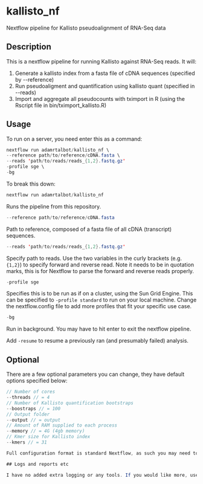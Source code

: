 # kallisto_nf
Nextflow pipeline for Kallisto pseudoalignment of RNA-Seq data


## Description

This is a nextflow pipeline for running Kallisto against RNA-Seq reads. It will:
1. Generate a kallisto index from a fasta file of cDNA sequences (specified by --reference)
2. Run pseudoaligment and quantification using kallisto quant (specified in --reads)
3. Import and aggregate all pseudocounts with tximport in R (using the Rscript file in bin/tximport_kallisto.R)

## Usage

To run on a server, you need enter this as a command:

```java
nextflow run adamrtalbot/kallisto_nf \
--reference path/to/reference/cDNA.fasta \
--reads 'path/to/reads/reads_{1,2}.fastq.gz'
-profile sge \
-bg
```

To break this down:

```java
nextflow run adamrtalbot/kallisto_nf
```

Runs the pipeline from this repository.

```java
--reference path/to/reference/cDNA.fasta
```

Path to reference, composed of a fasta file of all cDNA (transcript) sequences.

```java
--reads 'path/to/reads/reads_{1,2}.fastq.gz'
```

Specify path to reads. Use the two variables in the curly brackets (e.g. ```{1,2}```) to specify forward and reverse read. Note it needs to be in quotation marks, this is for Nextflow to parse the forward and reverse reads properly.

```java
-profile sge
```

Specifies this is to be run as if on a cluster, using the Sun Grid Engine. This can be specified to ```-profile standard``` to run on your local machine. Change the nextflow.config file to add more profiles that fit your specific use case.

```java
-bg
```

Run in background. You may have to hit enter to exit the nextflow pipeline.

Add ```-resume``` to resume a previously ran (and presumably failed) analysis.

## Optional

There are a few optional parameters you can change, they have default options specified below:

```java
// Number of cores
--threads // = 4
// Number of Kallisto quantification bootstraps
--boostraps // = 100
// Output folder
--output // = output
// Amount of RAM supplied to each process
--memory // = 4G (4gb memory)
// Kmer size for Kallisto index
--kmers // = 31

Full configuration format is standard Nextflow, as such you may need to add more profiles etc. to work with your particular HPC set up.

## Logs and reports etc

I have no added extra logging or any tools. If you would like more, use the built in tools available here: https://www.nextflow.io/docs/latest/tracing.html
